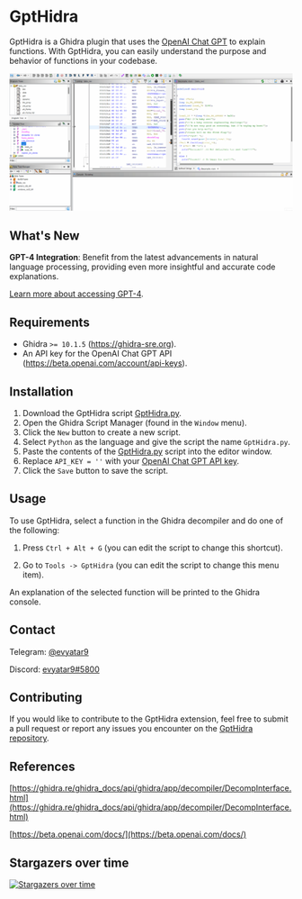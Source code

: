 # GptHidra

GptHidra is a Ghidra plugin that uses the [OpenAI Chat GPT](https://chat.openai.com/chat) to explain functions. With GptHidra, you can easily understand the purpose and behavior of functions in your codebase.

![example.gif](images/example.gif)

## What's New

**GPT-4 Integration**: Benefit from the latest advancements in natural language processing, providing even more insightful and accurate code explanations.

[Learn more about accessing GPT-4](https://help.openai.com/en/articles/7102672-how-can-i-access-gpt-4).

## Requirements

- Ghidra `>= 10.1.5` (https://ghidra-sre.org).
- An API key for the OpenAI Chat GPT API (https://beta.openai.com/account/api-keys).

## Installation

1. Download the GptHidra script [GptHidra.py](./GptHidra.py).
2. Open the Ghidra Script Manager (found in the `Window` menu).
3. Click the `New` button to create a new script.
4. Select `Python` as the language and give the script the name `GptHidra.py`.
5. Paste the contents of the [GptHidra.py](./GptHidra.py) script into the editor window.
6. Replace `API_KEY = ''` with your [OpenAI Chat GPT API key](https://beta.openai.com/account/api-keys).
7. Click the `Save` button to save the script.

## Usage

To use GptHidra, select a function in the Ghidra decompiler and do one of the following:

1. Press `Ctrl + Alt + G` (you can edit the script to change this shortcut).

2. Go to `Tools -> GptHidra` (you can edit the script to change this menu item).

An explanation of the selected function will be printed to the Ghidra console.


## Contact

Telegram: [@evyatar9](https://t.me/evyatar9)

Discord: [evyatar9#5800](https://discordapp.com/users/812805349815091251)

## Contributing

If you would like to contribute to the GptHidra extension, feel free to submit a pull request or report any issues you encounter on the [GptHidra repository](https://github.com/evyatar9/GptHidra).


## References

[https://ghidra.re/ghidra_docs/api/ghidra/app/decompiler/DecompInterface.html](https://ghidra.re/ghidra_docs/api/ghidra/app/decompiler/DecompInterface.html)

[https://beta.openai.com/docs/](https://beta.openai.com/docs/)


## Stargazers over time

[![Stargazers over time](https://starchart.cc/evyatar9/GptHidra.svg)](https://starchart.cc/evyatar9/GptHidra)
